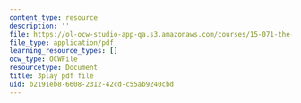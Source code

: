 ```yaml
---
content_type: resource
description: ''
file: https://ol-ocw-studio-app-qa.s3.amazonaws.com/courses/15-071-the-analytics-edge-spring-2017/b2191eb86608231242cdc55ab9240cbd_MvERdFp8mvI.pdf
file_type: application/pdf
learning_resource_types: []
ocw_type: OCWFile
resourcetype: Document
title: 3play pdf file
uid: b2191eb8-6608-2312-42cd-c55ab9240cbd
---
```

